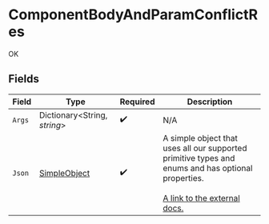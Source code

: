 # ComponentBodyAndParamConflictRes

OK


## Fields

| Field                                                                                                                                                          | Type                                                                                                                                                           | Required                                                                                                                                                       | Description                                                                                                                                                    |
| -------------------------------------------------------------------------------------------------------------------------------------------------------------- | -------------------------------------------------------------------------------------------------------------------------------------------------------------- | -------------------------------------------------------------------------------------------------------------------------------------------------------------- | -------------------------------------------------------------------------------------------------------------------------------------------------------------- |
| `Args`                                                                                                                                                         | Dictionary<String, *string*>                                                                                                                                   | :heavy_check_mark:                                                                                                                                             | N/A                                                                                                                                                            |
| `Json`                                                                                                                                                         | [SimpleObject](../../Models/Shared/SimpleObject.md)                                                                                                            | :heavy_check_mark:                                                                                                                                             | A simple object that uses all our supported primitive types and enums and has optional properties.<br/><br/>[A link to the external docs.](https://speakeasy.com/docs) |